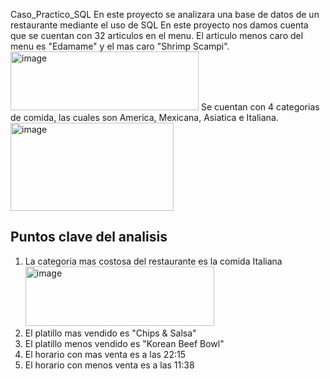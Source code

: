 Caso_Practico_SQL
En este proyecto se analizara una base de datos de un  restaurante mediante el uso de SQL
En este proyecto nos damos cuenta que se cuentan con 32 articulos en el menu. El articulo menos caro del menu es "Edamame" y el mas caro "Shrimp Scampi".
<img width="301" height="94" alt="image" src="https://github.com/user-attachments/assets/b079994a-817d-4bba-99fe-684eaab6207f" />
Se cuentan con 4 categorias de comida, las cuales son America, Mexicana, Asiatica e Italiana.
<img width="261" height="141" alt="image" src="https://github.com/user-attachments/assets/20cb7023-931b-4db1-953b-561c168f152b" />

## Puntos clave del analisis
1. La categoria mas costosa del restaurante es la comida Italiana
   <img width="302" height="95" alt="image" src="https://github.com/user-attachments/assets/19524940-0187-4983-a473-8098e9fffc39" />
3. El platillo mas vendido es "Chips & Salsa"
5. El platillo menos vendido es "Korean Beef Bowl"
6. El horario con mas venta es a las 22:15
7. El horario con menos venta es a las 11:38
